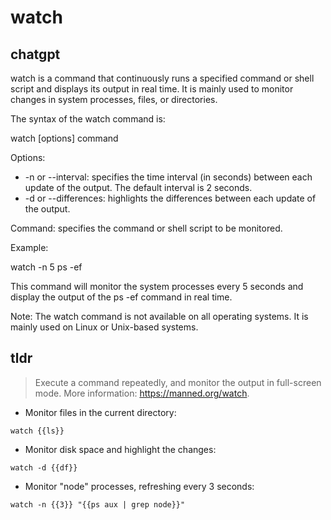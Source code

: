 # watch 
## chatgpt 
watch is a command that continuously runs a specified command or shell script and displays its output in real time. It is mainly used to monitor changes in system processes, files, or directories.

The syntax of the watch command is:

watch [options] command

Options:
- -n or --interval: specifies the time interval (in seconds) between each update of the output. The default interval is 2 seconds.
- -d or --differences: highlights the differences between each update of the output.

Command: specifies the command or shell script to be monitored.

Example:

watch -n 5 ps -ef

This command will monitor the system processes every 5 seconds and display the output of the ps -ef command in real time.

Note: The watch command is not available on all operating systems. It is mainly used on Linux or Unix-based systems. 

## tldr 
 
> Execute a command repeatedly, and monitor the output in full-screen mode.
> More information: <https://manned.org/watch>.

- Monitor files in the current directory:

`watch {{ls}}`

- Monitor disk space and highlight the changes:

`watch -d {{df}}`

- Monitor "node" processes, refreshing every 3 seconds:

`watch -n {{3}} "{{ps aux | grep node}}"`
